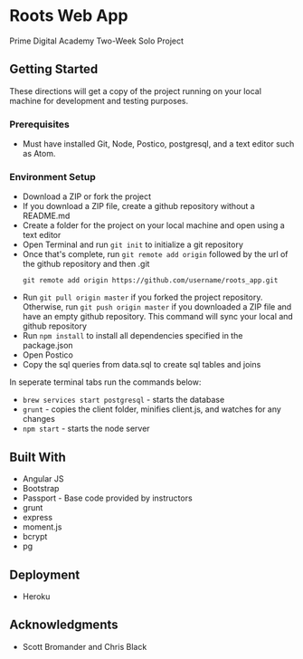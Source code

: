 # Roots Web App
Prime Digital Academy Two-Week Solo Project  

## Getting Started 
These directions will get a copy of the project running on your local machine for development and testing purposes. 

### Prerequisites 
* Must have installed Git, Node, Postico, postgresql, and a text editor such as Atom. 

### Environment Setup
* Download a ZIP or fork the project
* If you download a ZIP file, create a github repository without a README.md
* Create a folder for the project on your local machine and open using a text editor
* Open Terminal and run `git init` to initialize a git repository
* Once that's complete, run `git remote add origin` followed by the url of the github repository and then .git
   ```
   git remote add origin https://github.com/username/roots_app.git
   ```
 * Run `git pull origin master` if you forked the project repository. Otherwise, run `git push origin master` if you downloaded a ZIP file and have an empty github repository. This command will sync your local and github repository
 * Run `npm install` to install all dependencies specified in the package.json
 * Open Postico
 * Copy the sql queries from data.sql to create sql tables and joins

In seperate terminal tabs run the commands below:
* `brew services start postgresql` - starts the database
* `grunt` - copies the client folder, minifies client.js, and watches for any changes
* `npm start` - starts the node server 


## Built With
* Angular JS 
* Bootstrap
* Passport - Base code provided by instructors
* grunt
* express
* moment.js
* bcrypt
* pg

## Deployment
* Heroku

## Acknowledgments
* Scott Bromander and Chris Black
